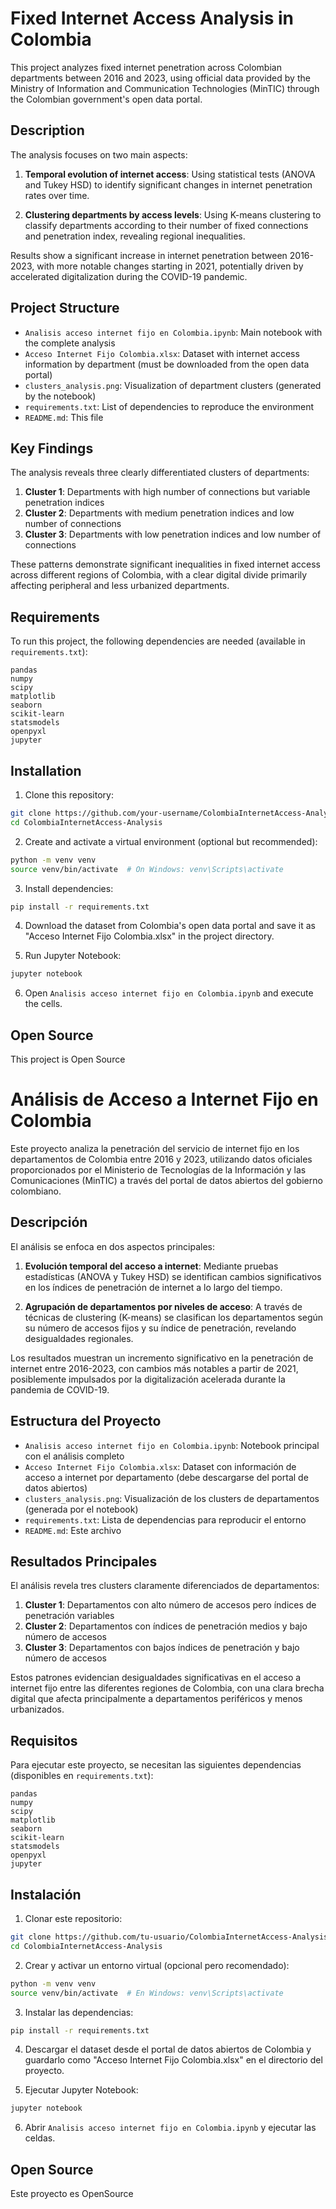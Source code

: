 # Fixed Internet Access Analysis in Colombia

This project analyzes fixed internet penetration across Colombian departments between 2016 and 2023, using official data provided by the Ministry of Information and Communication Technologies (MinTIC) through the Colombian government's open data portal.

## Description

The analysis focuses on two main aspects:

1. **Temporal evolution of internet access**: Using statistical tests (ANOVA and Tukey HSD) to identify significant changes in internet penetration rates over time.

2. **Clustering departments by access levels**: Using K-means clustering to classify departments according to their number of fixed connections and penetration index, revealing regional inequalities.

Results show a significant increase in internet penetration between 2016-2023, with more notable changes starting in 2021, potentially driven by accelerated digitalization during the COVID-19 pandemic.

## Project Structure

- `Analisis acceso internet fijo en Colombia.ipynb`: Main notebook with the complete analysis
- `Acceso Internet Fijo Colombia.xlsx`: Dataset with internet access information by department (must be downloaded from the open data portal)
- `clusters_analysis.png`: Visualization of department clusters (generated by the notebook)
- `requirements.txt`: List of dependencies to reproduce the environment
- `README.md`: This file

## Key Findings

The analysis reveals three clearly differentiated clusters of departments:

1. **Cluster 1**: Departments with high number of connections but variable penetration indices
2. **Cluster 2**: Departments with medium penetration indices and low number of connections
3. **Cluster 3**: Departments with low penetration indices and low number of connections

These patterns demonstrate significant inequalities in fixed internet access across different regions of Colombia, with a clear digital divide primarily affecting peripheral and less urbanized departments.

## Requirements

To run this project, the following dependencies are needed (available in `requirements.txt`):

```
pandas
numpy
scipy
matplotlib
seaborn
scikit-learn
statsmodels
openpyxl
jupyter
```

## Installation

1. Clone this repository:
```bash
git clone https://github.com/your-username/ColombiaInternetAccess-Analysis.git
cd ColombiaInternetAccess-Analysis
```

2. Create and activate a virtual environment (optional but recommended):
```bash
python -m venv venv
source venv/bin/activate  # On Windows: venv\Scripts\activate
```

3. Install dependencies:
```bash
pip install -r requirements.txt
```

4. Download the dataset from Colombia's open data portal and save it as "Acceso Internet Fijo Colombia.xlsx" in the project directory.

5. Run Jupyter Notebook:
```bash
jupyter notebook
```

6. Open `Analisis acceso internet fijo en Colombia.ipynb` and execute the cells.

## Open Source

This project is Open Source



# Análisis de Acceso a Internet Fijo en Colombia

Este proyecto analiza la penetración del servicio de internet fijo en los departamentos de Colombia entre 2016 y 2023, utilizando datos oficiales proporcionados por el Ministerio de Tecnologías de la Información y las Comunicaciones (MinTIC) a través del portal de datos abiertos del gobierno colombiano.

## Descripción

El análisis se enfoca en dos aspectos principales:

1. **Evolución temporal del acceso a internet**: Mediante pruebas estadísticas (ANOVA y Tukey HSD) se identifican cambios significativos en los índices de penetración de internet a lo largo del tiempo.

2. **Agrupación de departamentos por niveles de acceso**: A través de técnicas de clustering (K-means) se clasifican los departamentos según su número de accesos fijos y su índice de penetración, revelando desigualdades regionales.

Los resultados muestran un incremento significativo en la penetración de internet entre 2016-2023, con cambios más notables a partir de 2021, posiblemente impulsados por la digitalización acelerada durante la pandemia de COVID-19.

## Estructura del Proyecto

- `Analisis acceso internet fijo en Colombia.ipynb`: Notebook principal con el análisis completo
- `Acceso Internet Fijo Colombia.xlsx`: Dataset con información de acceso a internet por departamento (debe descargarse del portal de datos abiertos)
- `clusters_analysis.png`: Visualización de los clusters de departamentos (generada por el notebook)
- `requirements.txt`: Lista de dependencias para reproducir el entorno
- `README.md`: Este archivo

## Resultados Principales

El análisis revela tres clusters claramente diferenciados de departamentos:

1. **Cluster 1**: Departamentos con alto número de accesos pero índices de penetración variables
2. **Cluster 2**: Departamentos con índices de penetración medios y bajo número de accesos
3. **Cluster 3**: Departamentos con bajos índices de penetración y bajo número de accesos

Estos patrones evidencian desigualdades significativas en el acceso a internet fijo entre las diferentes regiones de Colombia, con una clara brecha digital que afecta principalmente a departamentos periféricos y menos urbanizados.

## Requisitos

Para ejecutar este proyecto, se necesitan las siguientes dependencias (disponibles en `requirements.txt`):

```
pandas
numpy
scipy
matplotlib
seaborn
scikit-learn
statsmodels
openpyxl
jupyter
```

## Instalación

1. Clonar este repositorio:
```bash
git clone https://github.com/tu-usuario/ColombiaInternetAccess-Analysis.git
cd ColombiaInternetAccess-Analysis
```

2. Crear y activar un entorno virtual (opcional pero recomendado):
```bash
python -m venv venv
source venv/bin/activate  # En Windows: venv\Scripts\activate
```

3. Instalar las dependencias:
```bash
pip install -r requirements.txt
```

4. Descargar el dataset desde el portal de datos abiertos de Colombia y guardarlo como "Acceso Internet Fijo Colombia.xlsx" en el directorio del proyecto.

5. Ejecutar Jupyter Notebook:
```bash
jupyter notebook
```

6. Abrir `Analisis acceso internet fijo en Colombia.ipynb` y ejecutar las celdas.

## Open Source

Este proyecto es OpenSource

